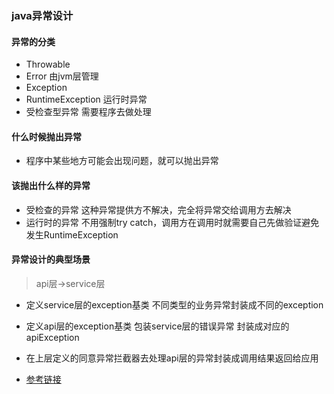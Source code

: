 
### java异常设计

#### 异常的分类
+ Throwable
 + Error 由jvm层管理
 + Exception
  + RuntimeException 运行时异常
  + 受检查型异常  需要程序去做处理

#### 什么时候抛出异常
+ 程序中某些地方可能会出现问题，就可以抛出异常

#### 该抛出什么样的异常
+ 受检查的异常 这种异常提供方不解决，完全将异常交给调用方去解决
+ 运行时的异常 不用强制try catch，调用方在调用时就需要自己先做验证避免发生RuntimeException

#### 异常设计的典型场景
> api层->service层
+ 定义service层的exception基类 不同类型的业务异常封装成不同的exception
+ 定义api层的exception基类 包装service层的错误异常 封装成对应的apiException
+ 在上层定义的同意异常拦截器去处理api层的异常封装成调用结果返回给应用

+ [参考链接](http://www.importnew.com/28000.html)

